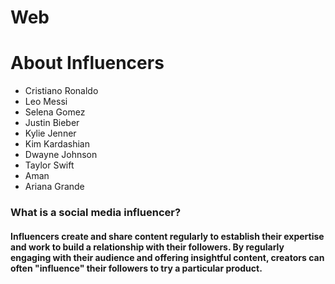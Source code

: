 # Web
<html>
  <head>
    
  </head>
  <body>
    <h1>About Influencers</h1>
    <ul>
      <li>Cristiano Ronaldo</li>
       <li>Leo Messi</li>
       <li>Selena Gomez</li>
       <li>Justin Bieber</li>
       <li>Kylie Jenner</li>
       <li>Kim Kardashian</li>
       <li>Dwayne Johnson</li>
       <li>Taylor Swift</li>
       <li> Aman</li>
       <li>Ariana Grande</li>
    </ul>
    <h3>What is a social media influencer?</h3>
   <p> <h4>Influencers create and share content regularly to establish their expertise and work to build a relationship with their followers. By regularly engaging with their audience and offering insightful content, creators can often "influence" their followers to try a particular product.</h4> </p>
    
  </body>
</html>


